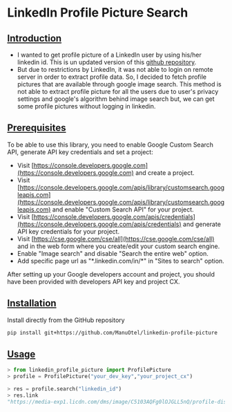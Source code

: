 # LinkedIn Profile Picture Search
## [Introduction](#Introduction)

- I wanted to get profile picture of a LinkedIn user by using his/her linkedin id. This is un updated version of this [github repository](https://github.com/shashankdeshpande/linkedin-profile-picture). 
- But due to restrictions by LinkedIn, it was not able to login on remote server in order to extract profile data. So, I decided to fetch profile pictures that are available through google image search. This method is not able to extract profile picture for all the users due to user's privacy settings and google's algorithm behind image search but, we can get some profile pictures without logging in linkedin.

## [Prerequisites](#prerequisites)

To be able to use this library, you need to enable Google Custom Search API, generate API key credentials and set a project:
 -   Visit [https://console.developers.google.com](https://console.developers.google.com) and create a project.
 -   Visit [https://console.developers.google.com/apis/library/customsearch.googleapis.com](https://console.developers.google.com/apis/library/customsearch.googleapis.com) and enable "Custom Search API" for your project.
 -   Visit [https://console.developers.google.com/apis/credentials](https://console.developers.google.com/apis/credentials) and generate API key credentials for your project.
 -   Visit [https://cse.google.com/cse/all](https://cse.google.com/cse/all) and in the web form where you create/edit your custom search engine. 
- Enable "Image search" and disable "Search the entire web" option.
- Add specific page url as "\*.linkedin.com/in/\*" in "Sites to search" option.

After setting up your Google developers account and project, you should have been provided with developers API key and project CX.

## [Installation](#installation)
Install directly from the GitHub repository
```bash
pip install git+https://github.com/ManuOtel/linkedin-profile-picture
```
## [Usage](#usage)
```python
> from linkedin_profile_picture import ProfilePicture
> profile = ProfilePicture("your_dev_key","your_project_cx")
```
```python
> res = profile.search("linkedin_id")
> res.link
"https://media-exp1.licdn.com/dms/image/C5103AQFg0lOJGLL5nQ/profile-displayphoto-shrink_200_200/0?e=1605139200&v=beta&t=ezcdygbf8i6Hz7DLdZ2xbKkzpbpPlFHryQ_uUJ2XW-8"
```
